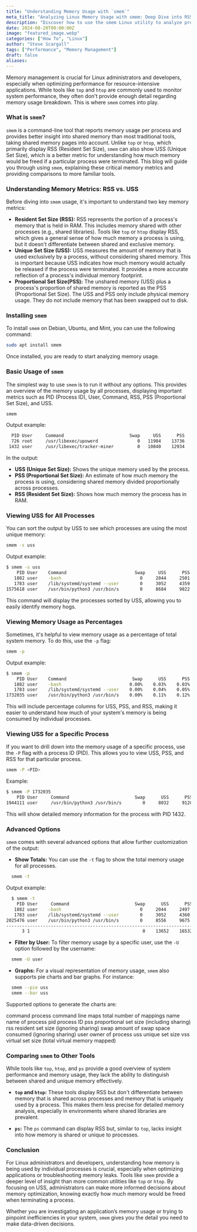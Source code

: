 ```yaml
---
title: "Understanding Memory Usage with `smem`"
meta_title: "Analyzing Linux Memory Usage with smem: Deep Dive into RSS, USS, and More"
description: "Discover how to use the smem Linux utility to analyze process memory usage in detail, focusing on key metrics like Resident Set Size (RSS) and Unique Set Size (USS). Learn advanced tips, comparisons to top and htop, and practical examples for optimizing your system's memory performance."
date: 2024-08-20T00:00:00Z
image: "featured_image.webp"
categories: ["How To", "Linux"]
author: "Steve Scargall"
tags: ["Performance", "Memory Management"]
draft: false
aliases:
---
```


Memory management is crucial for Linux administrators and developers, especially when optimizing performance for resource-intensive applications. While tools like `top` and `htop` are commonly used to monitor system performance, they often don't provide enough detail regarding memory usage breakdown. This is where `smem` comes into play.

### What is `smem`?

`smem` is a command-line tool that reports memory usage per process and provides better insight into shared memory than most traditional tools, taking shared memory pages into account. Unlike `top` or `htop`, which primarily display RSS (Resident Set Size), `smem` can also show USS (Unique Set Size), which is a better metric for understanding how much memory would be freed if a particular process were terminated. This blog will guide you through using `smem`, explaining these critical memory metrics and providing comparisons to more familiar tools.

### Understanding Memory Metrics: RSS vs. USS

Before diving into `smem` usage, it's important to understand two key memory metrics:

- **Resident Set Size (RSS):** RSS represents the portion of a process's memory that is held in RAM. This includes memory shared with other processes (e.g., shared libraries). Tools like `top` or `htop` display RSS, which gives a general sense of how much memory a process is using, but it doesn't differentiate between shared and exclusive memory.
- **Unique Set Size (USS):** USS measures the amount of memory that is used exclusively by a process, without considering shared memory. This is important because USS indicates how much memory would actually be released if the process were terminated. It provides a more accurate reflection of a process's individual memory footprint.
- **Proportional Set Size(PSS):** The unshared memory (USS) plus a process's proportion of shared memory is reported as the PSS (Proportional Set Size).  The USS and PSS only include physical memory usage.  They do not include memory that has been swapped out to disk.

### Installing `smem`

To install `smem` on Debian, Ubuntu, and Mint, you can use the following command:

```bash
sudo apt install smem
```

Once installed, you are ready to start analyzing memory usage.

### Basic Usage of `smem`

The simplest way to use `smem` is to run it without any options. This provides an overview of the memory usage by all processes, displaying important metrics such as PID (Process ID), User, Command, RSS, PSS (Proportional Set Size), and USS.

```bash
smem
```

Output example:
```bash
  PID User     Command                         Swap     USS      PSS      RSS
  726 root     /usr/libexec/upowerd               0   11984    13736    25312
 1432 user     /usr/libexec/tracker-miner         0   10840    12934    23764
```

In the output:
- **USS (Unique Set Size):** Shows the unique memory used by the process.
- **PSS (Proportional Set Size):** An estimate of how much memory the process is using, considering shared memory divided proportionally across processes.
- **RSS (Resident Set Size):** Shows how much memory the process has in RAM.

### Viewing USS for All Processes

You can sort the output by USS to see which processes are using the most unique memory:

```bash
smem -s uss
```

Output example:
```bash
$ smem -s uss
    PID User    Command                          Swap     USS      PSS      RSS 
   1882 user    -bash                              0     2044     2501     5304 
   1783 user    /lib/systemd/systemd --user        0     3052     4359     9644 
1575618 user    /usr/bin/python3 /usr/bin/s        0     8684     9822    14128 
```

This command will display the processes sorted by USS, allowing you to easily identify memory hogs.

### Viewing Memory Usage as Percentages

Sometimes, it's helpful to view memory usage as a percentage of total system memory. To do this, use the `-p` flag:

```bash
smem -p
```

Output example:
```bash
$ smem -p
    PID User    Command                         Swap      USS      PSS      RSS 
   1882 user    -bash                          0.00%    0.03%    0.03%    0.07% 
   1783 user    /lib/systemd/systemd --user    0.00%    0.04%    0.05%    0.12% 
1732035 user    /usr/bin/python3 /usr/bin/s    0.00%    0.11%    0.12%    0.17% 
```

This will include percentage columns for USS, PSS, and RSS, making it easier to understand how much of your system's memory is being consumed by individual processes.

### Viewing USS for a Specific Process

If you want to drill down into the memory usage of a specific process, use the `-P` flag with a process ID (PID). This allows you to view USS, PSS, and RSS for that particular process.

```bash
smem -P <PID>
```

Example:
```bash
$ smem -P 1732035
    PID User     Command                         Swap      USS      PSS      RSS 
1944111 user     /usr/bin/python3 /usr/bin/s        0     8032     9120    13328 
```

This will show detailed memory information for the process with PID 1432.

### Advanced Options

`smem` comes with several advanced options that allow further customization of the output:

- **Show Totals:** You can use the `-t` flag to show the total memory usage for all processes.
```bash
  smem -t
```

  Output example:
```bash
  $ smem -t
    PID User     Command                         Swap      USS      PSS      RSS 
   1882 user    -bash                              0     2044     2497     5304 
   1783 user    /lib/systemd/systemd --user        0     3052     4360     9644 
2025476 user    /usr/bin/python3 /usr/bin/s        0     8556     9675    13900 
-------------------------------------------------------------------------------
      3 1                                           0    13652    16532    28848 
```

- **Filter by User:** To filter memory usage by a specific user, use the `-U` option followed by the username:
```bash
  smem -U user
```

- **Graphs:** For a visual representation of memory usage, `smem` also supports pie charts and bar graphs. For instance:
```bash
  smem --pie uss
  smem --bar uss
```

  Supported options to generate the charts are:

  command  process command line
  maps     total number of mappings
  name     name of process
  pid      process ID
  pss      proportional set size (including sharing)
  rss      resident set size (ignoring sharing)
  swap     amount of swap space consumed (ignoring sharing)
  user     owner of process
  uss      unique set size
  vss      virtual set size (total virtual memory mapped)

### Comparing `smem` to Other Tools

While tools like `top`, `htop`, and `ps` provide a good overview of system performance and memory usage, they lack the ability to distinguish between shared and unique memory effectively. 

- **`top` and `htop`:** These tools display RSS but don't differentiate between memory that is shared across processes and memory that is uniquely used by a process. This makes them less precise for detailed memory analysis, especially in environments where shared libraries are prevalent.
  
- **`ps`:** The `ps` command can display RSS but, similar to `top`, lacks insight into how memory is shared or unique to processes.

### Conclusion

For Linux administrators and developers, understanding how memory is being used by individual processes is crucial, especially when optimizing applications or troubleshooting memory leaks. Tools like `smem` provide a deeper level of insight than more common utilities like `top` or `htop`. By focusing on USS, administrators can make more informed decisions about memory optimization, knowing exactly how much memory would be freed when terminating a process.

Whether you are investigating an application’s memory usage or trying to pinpoint inefficiencies in your system, `smem` gives you the detail you need to make data-driven decisions.